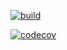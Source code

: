 [![build](https://github.com/morteza-t83/ETLProject2/actions/workflows/build.yml/badge.svg?branch=master)](https://github.com/morteza-t83/ETLProject2/actions/workflows/build.yml)


[![codecov](https://codecov.io/github/morteza-t83/ETLProject2/graph/badge.svg?token=P8NASACORD)](https://codecov.io/github/morteza-t83/ETLProject2)
